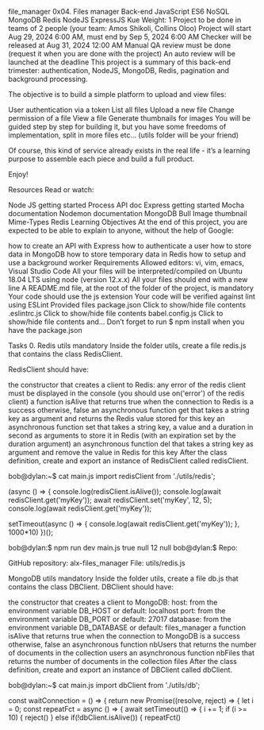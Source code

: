 file_manager
0x04. Files manager Back-end JavaScript ES6 NoSQL MongoDB Redis NodeJS ExpressJS Kue Weight: 1 Project to be done in teams of 2 people (your team: Amos Shikoli, Collins Oloo) Project will start Aug 29, 2024 6:00 AM, must end by Sep 5, 2024 6:00 AM Checker will be released at Aug 31, 2024 12:00 AM Manual QA review must be done (request it when you are done with the project) An auto review will be launched at the deadline This project is a summary of this back-end trimester: authentication, NodeJS, MongoDB, Redis, pagination and background processing.

The objective is to build a simple platform to upload and view files:

User authentication via a token List all files Upload a new file Change permission of a file View a file Generate thumbnails for images You will be guided step by step for building it, but you have some freedoms of implementation, split in more files etc… (utils folder will be your friend)

Of course, this kind of service already exists in the real life - it’s a learning purpose to assemble each piece and build a full product.

Enjoy!

Resources Read or watch:

Node JS getting started Process API doc Express getting started Mocha documentation Nodemon documentation MongoDB Bull Image thumbnail Mime-Types Redis Learning Objectives At the end of this project, you are expected to be able to explain to anyone, without the help of Google:

how to create an API with Express how to authenticate a user how to store data in MongoDB how to store temporary data in Redis how to setup and use a background worker Requirements Allowed editors: vi, vim, emacs, Visual Studio Code All your files will be interpreted/compiled on Ubuntu 18.04 LTS using node (version 12.x.x) All your files should end with a new line A README.md file, at the root of the folder of the project, is mandatory Your code should use the js extension Your code will be verified against lint using ESLint Provided files package.json Click to show/hide file contents .eslintrc.js Click to show/hide file contents babel.config.js Click to show/hide file contents and… Don’t forget to run $ npm install when you have the package.json

Tasks 0. Redis utils mandatory Inside the folder utils, create a file redis.js that contains the class RedisClient.

RedisClient should have:

the constructor that creates a client to Redis: any error of the redis client must be displayed in the console (you should use on('error') of the redis client) a function isAlive that returns true when the connection to Redis is a success otherwise, false an asynchronous function get that takes a string key as argument and returns the Redis value stored for this key an asynchronous function set that takes a string key, a value and a duration in second as arguments to store it in Redis (with an expiration set by the duration argument) an asynchronous function del that takes a string key as argument and remove the value in Redis for this key After the class definition, create and export an instance of RedisClient called redisClient.

bob@dylan:~$ cat main.js import redisClient from './utils/redis';

(async () => { console.log(redisClient.isAlive()); console.log(await redisClient.get('myKey')); await redisClient.set('myKey', 12, 5); console.log(await redisClient.get('myKey'));

setTimeout(async () => {
    console.log(await redisClient.get('myKey'));
}, 1000*10)
})();

bob@dylan:$ npm run dev main.js true null 12 null bob@dylan:$ Repo:

GitHub repository: alx-files_manager File: utils/redis.js

MongoDB utils mandatory Inside the folder utils, create a file db.js that contains the class DBClient.
DBClient should have:

the constructor that creates a client to MongoDB: host: from the environment variable DB_HOST or default: localhost port: from the environment variable DB_PORT or default: 27017 database: from the environment variable DB_DATABASE or default: files_manager a function isAlive that returns true when the connection to MongoDB is a success otherwise, false an asynchronous function nbUsers that returns the number of documents in the collection users an asynchronous function nbFiles that returns the number of documents in the collection files After the class definition, create and export an instance of DBClient called dbClient.

bob@dylan:~$ cat main.js import dbClient from './utils/db';

const waitConnection = () => { return new Promise((resolve, reject) => { let i = 0; const repeatFct = async () => { await setTimeout(() => { i += 1; if (i >= 10) { reject() } else if(!dbClient.isAlive()) { repeatFct()
